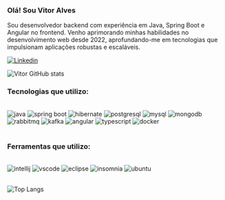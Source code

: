 ### Olá! Sou Vitor Alves
Sou desenvolvedor backend com experiência em Java, Spring Boot e Angular no frontend. Venho aprimorando minhas habilidades no desenvolvimento web desde 2022, aprofundando-me em tecnologias que impulsionam aplicações robustas e escaláveis.

[![Linkedin](https://img.shields.io/badge/LinkedIn-0077B5?style=for-the-badge&logo=linkedin&logoColor=white)](https://www.linkedin.com/in/vitoralveschaves/)
<br>

![Vitor GitHub stats](https://github-readme-stats.vercel.app/api?username=vitoralveschaves&show_icons=true&theme=dracula)

### Tecnologias que utilizo:

<div style="display:inline_block">
    <br />
    <img src="https://img.shields.io/badge/java-%23ED8B00.svg?style=for-the-badge&logo=openjdk&logoColor=white" alt="java"/>
    <img src="https://img.shields.io/badge/spring-%236DB33F.svg?style=for-the-badge&logo=spring&logoColor=white" alt="spring boot"/>
    <img src="https://img.shields.io/badge/Hibernate-59666C?style=for-the-badge&logo=Hibernate&logoColor=white" alt="hibernate"/>
    <img src="https://img.shields.io/badge/postgres-%23316192.svg?style=for-the-badge&logo=postgresql&logoColor=white" alt="postgresql" />
    <img src="https://img.shields.io/badge/mysql-4479A1.svg?style=for-the-badge&logo=mysql&logoColor=white" alt="mysql" />
    <img src="https://img.shields.io/badge/MongoDB-%234ea94b.svg?style=for-the-badge&logo=mongodb&logoColor=white" alt="mongodb" />
    <img src="https://img.shields.io/badge/Rabbitmq-FF6600?style=for-the-badge&logo=rabbitmq&logoColor=white" alt="rabbitmq"/>
    <img src="https://img.shields.io/badge/Apache%20Kafka-000?style=for-the-badge&logo=apachekafka" alt="kafka"/>
    <img src="https://img.shields.io/badge/angular-%23DD0031.svg?style=for-the-badge&logo=angular&logoColor=white" alt="angular" />
    <img src="https://img.shields.io/badge/TypeScript-007ACC?style=for-the-badge&logo=typescript&logoColor=white" alt="typescript" />
    <img src="https://img.shields.io/badge/docker-%230db7ed.svg?style=for-the-badge&logo=docker&logoColor=white" alt="docker" />
</div><br />

### Ferramentas que utilizo:

<div style="display:inline_block">
    <br />
    <img src="https://img.shields.io/badge/IntelliJIDEA-000000.svg?style=for-the-badge&logo=intellij-idea&logoColor=white" alt="intellij"/>
    <img src="https://img.shields.io/badge/Visual%20Studio%20Code-0078d7.svg?style=for-the-badge&logo=visual-studio-code&logoColor=white" alt="vscode"/>
    <img src="https://img.shields.io/badge/Eclipse-FE7A16.svg?style=for-the-badge&logo=Eclipse&logoColor=white" alt="eclipse"/>
    <img src="https://img.shields.io/badge/Insomnia-black?style=for-the-badge&logo=insomnia&logoColor=5849BE" alt="insomnia"/>
    <img src="https://img.shields.io/badge/Ubuntu-E95420?style=for-the-badge&logo=ubuntu&logoColor=white" alt="ubuntu"/>
</div><br />

![Top Langs](https://github-readme-stats.vercel.app/api/top-langs/?username=vitoralveschaves&layout=compact)
